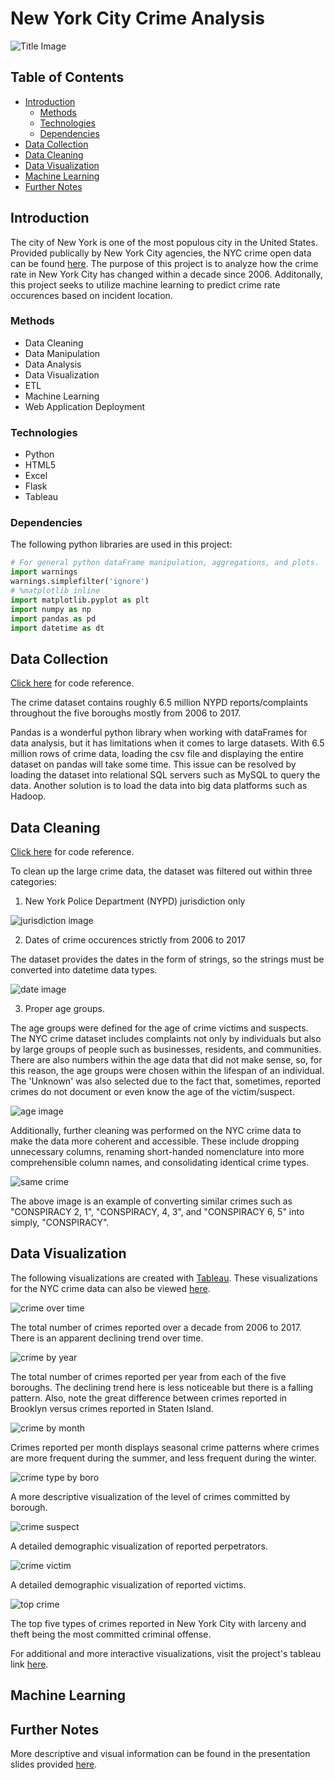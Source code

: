 # New York City Crime Analysis
![Title Image](https://raw.githubusercontent.com/kiseki1107/New-York-City-Crime-Analysis/master/Images/nyc_crime.png)
## Table of Contents
* [Introduction](#Introduction)
  * [Methods](#Methods)
  * [Technologies](#Technologies)
  * [Dependencies](#Dependencies)
* [Data Collection](#DataCollection)
* [Data Cleaning](#DataCleaning)
* [Data Visualization](#DataVisualization)
* [Machine Learning](#MachineLearning)
* [Further Notes](#PresentationSlides)

<a name="Introduction"></a>
## Introduction
The city of New York is one of the most populous city in the United States. Provided publically by New York City agencies, the NYC crime open data can be found [here](https://data.cityofnewyork.us/Public-Safety/NYPD-Complaint-Data-Historic/qgea-i56i). The purpose of this project is to analyze how the crime rate in New York City has changed within a decade since 2006. Additonally, this project seeks to utilize machine learning to predict crime rate occurences based on incident location.

<a name="Methods"></a>
### Methods
* Data Cleaning
* Data Manipulation
* Data Analysis
* Data Visualization
* ETL
* Machine Learning
* Web Application Deployment

<a name="Technologies"></a>
### Technologies
* Python
* HTML5
* Excel
* Flask
* Tableau

<a name="Dependencies"></a>
### Dependencies 
The following python libraries are used in this project:
```python
# For general python dataFrame manipulation, aggregations, and plots.
import warnings
warnings.simplefilter('ignore')
# %matplotlib inline
import matplotlib.pyplot as plt
import numpy as np
import pandas as pd
import datetime as dt
```

<a name="DataCollection"></a>
## Data Collection
[Click here](https://github.com/kiseki1107/New-York-City-Crime-Analysis/blob/master/nycrime_pre-ML/nycrime_age.ipynb) for code reference.

The crime dataset contains roughly 6.5 million NYPD reports/complaints throughout the five boroughs mostly from 2006 to 2017.

Pandas is a wonderful python library when working with dataFrames for data analysis, but it has limitations when it comes to large datasets. With 6.5 million rows of crime data, loading the csv file and displaying the entire dataset on pandas will take some time. This issue can be resolved by loading the dataset into relational SQL servers such as MySQL to query the data. Another solution is to load the data into big data platforms such as Hadoop.

<a name="DataCleaning"></a>
## Data Cleaning
[Click here](https://github.com/kiseki1107/New-York-City-Crime-Analysis/blob/master/nycrime_pre-ML/nycrime_5mil.ipynb) for code reference.

To clean up the large crime data, the dataset was filtered out within three categories:

1. New York Police Department (NYPD) jurisdiction only

![jurisdiction image](https://raw.githubusercontent.com/kiseki1107/New-York-City-Crime-Analysis/master/Images/NYPD_filter.png)

2. Dates of crime occurences strictly from 2006 to 2017

The dataset provides the dates in the form of strings, so the strings must be converted into datetime data types.

![date image](https://raw.githubusercontent.com/kiseki1107/New-York-City-Crime-Analysis/master/Images/date_filter.png)

3. Proper age groups.

The age groups were defined for the age of crime victims and suspects. The NYC crime dataset includes complaints not only by individuals but also by large groups of people such as businesses, residents, and communities. There are also numbers within the age data that did not make sense, so, for this reason, the age groups were chosen within the lifespan of an individual. The 'Unknown' was also selected due to the fact that, sometimes, reported crimes do not document or even know the age of the victim/suspect.

![age image](https://raw.githubusercontent.com/kiseki1107/New-York-City-Crime-Analysis/master/Images/age_filter.png)

Additionally, further cleaning was performed on the NYC crime data to make the data more coherent and accessible. These include dropping unnecessary columns, renaming short-handed nomenclature into more comprehensible column names, and consolidating identical crime types.

![same crime](https://raw.githubusercontent.com/kiseki1107/New-York-City-Crime-Analysis/master/Images/similar_crime.png)

The above image is an example of converting similar crimes such as "CONSPIRACY 2, 1", "CONSPIRACY, 4, 3", and "CONSPIRACY 6, 5" into simply, "CONSPIRACY".

<a name="DataVisualization"></a>
## Data Visualization

The following visualizations are created with [Tableau](https://public.tableau.com/en-us/s/). These visualizations for the NYC crime data can also be viewed [here](https://public.tableau.com/profile/clarence.li#!/vizhome/nycrime/TotalCrime_OverTime).

![crime over time](https://raw.githubusercontent.com/kiseki1107/New-York-City-Crime-Analysis/master/Tableau/crime_by_year.png)

The total number of crimes reported over a decade from 2006 to 2017. There is an apparent declining trend over time.

![crime by year](https://raw.githubusercontent.com/kiseki1107/New-York-City-Crime-Analysis/master/Tableau/YearlyCrimesBoro.png)

The total number of crimes reported per year from each of the five boroughs. The declining trend here is less noticeable but there is a falling pattern. Also, note the great difference between crimes reported in Brooklyn versus crimes reported in Staten Island.  

![crime by month](https://raw.githubusercontent.com/kiseki1107/New-York-City-Crime-Analysis/master/Tableau/CrimesMonth.png)

Crimes reported per month displays seasonal crime patterns where crimes are more frequent during the summer, and less frequent during the winter.

![crime type by boro](https://raw.githubusercontent.com/kiseki1107/New-York-City-Crime-Analysis/master/Tableau/crime_level_by_boro.png)

A more descriptive visualization of the level of crimes committed by borough.

![crime suspect](https://raw.githubusercontent.com/kiseki1107/New-York-City-Crime-Analysis/master/Tableau/suspect_crime_data.png)

A detailed demographic visualization of reported perpetrators.

![crime victim](https://raw.githubusercontent.com/kiseki1107/New-York-City-Crime-Analysis/master/Tableau/victim_crime_data.png)

A detailed demographic visualization of reported victims.

![top crime](https://raw.githubusercontent.com/kiseki1107/New-York-City-Crime-Analysis/master/Tableau/top%20offense.png)

The top five types of crimes reported in New York City with larceny and theft being the most committed criminal offense.

For additional and more interactive visualizations, visit the project's tableau link [here](https://public.tableau.com/profile/clarence.li#!/vizhome/nycrime/TotalCrime_OverTime).

<a name="MachineLearning"></a>
## Machine Learning

<a name="PresentationSlides"></a>
## Further Notes
More descriptive and visual information can be found in the presentation slides provided [here](https://github.com/kiseki1107/New-York-City-Crime-Analysis/blob/master/CrimeProject.pdf).

